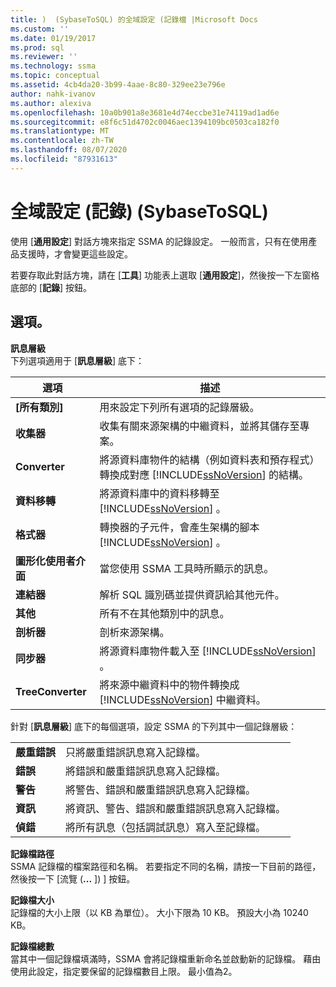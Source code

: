 ```yaml
---
title: )  (SybaseToSQL) 的全域設定 (記錄檔 |Microsoft Docs
ms.custom: ''
ms.date: 01/19/2017
ms.prod: sql
ms.reviewer: ''
ms.technology: ssma
ms.topic: conceptual
ms.assetid: 4cb4da20-3b99-4aae-8c80-329ee23e796e
author: nahk-ivanov
ms.author: alexiva
ms.openlocfilehash: 10a0b901a8e3681e4d74eccbe31e74119ad1ad6e
ms.sourcegitcommit: e8f6c51d4702c0046aec1394109bc0503ca182f0
ms.translationtype: MT
ms.contentlocale: zh-TW
ms.lasthandoff: 08/07/2020
ms.locfileid: "87931613"
---
```

# <a name="global-settings-logging-sybasetosql"></a>全域設定 (記錄) (SybaseToSQL)
使用 [**通用設定**] 對話方塊來指定 SSMA 的記錄設定。 一般而言，只有在使用產品支援時，才會變更這些設定。  
  
若要存取此對話方塊，請在 [**工具**] 功能表上選取 [**通用設定**]，然後按一下左窗格底部的 [**記錄**] 按鈕。  
  
## <a name="options"></a>選項。  
**訊息層級**  
下列選項適用于 [**訊息層級**] 底下：  
  
|選項|描述|  
|----------|---------------|  
|**[所有類別]**|用來設定下列所有選項的記錄層級。|  
|**收集器**|收集有關來源架構的中繼資料，並將其儲存至專案。|  
|**Converter**|將源資料庫物件的結構（例如資料表和預存程式）轉換成對應 [!INCLUDE[ssNoVersion](../../includes/ssnoversion-md.md)] 的結構。|  
|**資料移轉**|將源資料庫中的資料移轉至 [!INCLUDE[ssNoVersion](../../includes/ssnoversion-md.md)] 。|  
|**格式器**|轉換器的子元件，會產生架構的腳本 [!INCLUDE[ssNoVersion](../../includes/ssnoversion-md.md)] 。|  
|**圖形化使用者介面**|當您使用 SSMA 工具時所顯示的訊息。|  
|**連結器**|解析 SQL 識別碼並提供資訊給其他元件。|  
|**其他**|所有不在其他類別中的訊息。|  
|**剖析器**|剖析來源架構。|  
|**同步器**|將源資料庫物件載入至 [!INCLUDE[ssNoVersion](../../includes/ssnoversion-md.md)] 。|  
|**TreeConverter**|將來源中繼資料中的物件轉換成 [!INCLUDE[ssNoVersion](../../includes/ssnoversion-md.md)] 中繼資料。|  
  
針對 [**訊息層級**] 底下的每個選項，設定 SSMA 的下列其中一個記錄層級：  
  
|||  
|-|-|  
|**嚴重錯誤**|只將嚴重錯誤訊息寫入記錄檔。|  
|**錯誤**|將錯誤和嚴重錯誤訊息寫入記錄檔。|  
|**警告**|將警告、錯誤和嚴重錯誤訊息寫入記錄檔。|  
|**資訊**|將資訊、警告、錯誤和嚴重錯誤訊息寫入記錄檔。|  
|**偵錯**|將所有訊息（包括調試訊息）寫入至記錄檔。|  
  
**記錄檔路徑**  
SSMA 記錄檔的檔案路徑和名稱。 若要指定不同的名稱，請按一下目前的路徑，然後按一下 [流覽 (**...** ]) ] 按鈕。  
  
**記錄檔大小**  
記錄檔的大小上限（以 KB 為單位）。 大小下限為 10 KB。 預設大小為 10240 KB。  
  
**記錄檔總數**  
當其中一個記錄檔填滿時，SSMA 會將記錄檔重新命名並啟動新的記錄檔。 藉由使用此設定，指定要保留的記錄檔數目上限。 最小值為2。  
  
